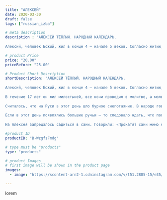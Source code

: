 ```yaml
---
title: "АЛЕКСЕЙ"
date: 2020-03-30
draft: false
tags: ["russian_izba"]

# meta description
description : "АЛЕКСЕЙ ТЁПЛЫЙ. НАРОДНЫЙ КАЛЕНДАРЬ.
⠀
Алексий, человек Божий, жил в конце 4 — начале 5 веков. Согласно житию, Алексий родился в знатной римской семье; его родит"

# product Price
price: "20.00"
priceBefore: "25.00"

# Product Short Description
shortDescription: "АЛЕКСЕЙ ТЁПЛЫЙ. НАРОДНЫЙ КАЛЕНДАРЬ.
⠀
Алексий, человек Божий, жил в конце 4 — начале 5 веков. Согласно житию, Алексий родился в знатной римской семье; его родители были благочестивыми христианами, помогали обездоленным и нуждающимся. В ночь после свадьбы Алексий покинул дом и молодую жену и отплыл на восток, постепенно добравшись до города Эдессы на территории нынешней Турции.
⠀
В течение 17 лет он жил милостыней, все ночи проводил в молитве, а молва о его святости широко распространилась. Смущенный всенародным почтением, Алексий бежал из Эдессы и вновь попал в Рим. Родители не узнали его, но позволили жить в их доме. Так прошло еще 17 лет, пока Алексий не скончался. Только тогда и родители, и все горожане узнали о его подвижничестве.
⠀
Считалось, что на Руси в этот день шло бурное снеготаяние. В народе говорили: «Каковы на Алексея ручьи, таков и разлив»; «Алексей — из каждого сугроба кувшин пролей».
⠀
Если в этот день появлялись большие ручьи — то следовало ждать, что полая вода тоже будет большой и широко разольется по лугам.
⠀
На Алексея запрещалось садиться в сани. Говорили: «Прокатят сани мимо желаний». Это было связано с тем, что снег таял стремительно, и санный путь становился непригоден для езды. В этот день устраивали гусиные бои, оканчивающиеся пирами. В южных районах доставали улья и начинали сеять овес и ячмень."

#product ID
productID: "B-WzgfsFmdg"

# type must be "products"
type: "products"

# product Images
# first image will be shown in the product page
images:
  - image: "https://scontent-arn2-1.cdninstagram.com/v/t51.2885-15/e35/91488006_633009967257759_298845006452454809_n.jpg?_nc_ht=scontent-arn2-1.cdninstagram.com&_nc_cat=103&_nc_ohc=Ya5AvjXm0EEAX8zlBX1&tp=1&oh=ee11c2a135ebad055fc746f90472cc02&oe=604EE150&ig_cache_key=MjI3NjIzMzE5NTEwMzM0ODU3Ng%3D%3D.2"

---
```

lorem
